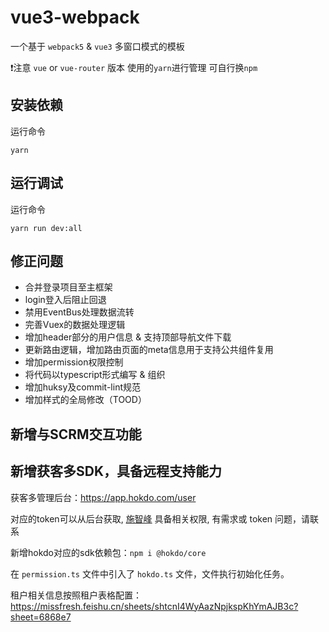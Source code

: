 # vue3-webpack
一个基于 `webpack5` & `vue3` 多窗口模式的模板

❗注意  `vue` or `vue-router` 版本 使用的`yarn`进行管理 可自行换`npm`

## 安装依赖
运行命令
```shell
yarn
```

## 运行调试
运行命令
```shell
yarn run dev:all
```

## 修正问题
- 合并登录项目至主框架
- login登入后阻止回退
- 禁用EventBus处理数据流转
- 完善Vuex的数据处理逻辑
- 增加header部分的用户信息 & 支持顶部导航文件下载
- 更新路由逻辑，增加路由页面的meta信息用于支持公共组件复用
- 增加permission权限控制
- 将代码以typescript形式编写 & 组织
- 增加huksy及commit-lint规范
- 增加样式的全局修改（TOOD）

## 新增与SCRM交互功能

## 新增获客多SDK，具备远程支持能力

获客多管理后台：https://app.hokdo.com/user

对应的token可以从后台获取, [施智峰](shizf01@missfresh.cn) 具备相关权限, 有需求或 token 问题，请联系

新增hokdo对应的sdk依赖包：`npm i @hokdo/core`

在 `permission.ts` 文件中引入了 `hokdo.ts` 文件，文件执行初始化任务。

租户相关信息按照租户表格配置：
https://missfresh.feishu.cn/sheets/shtcnI4WyAazNpjkspKhYmAJB3c?sheet=6868e7

